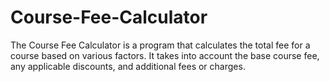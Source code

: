 # Course-Fee-Calculator
The Course Fee Calculator is a program that calculates the total fee for a course based on various factors. It takes into account the base course fee, any applicable discounts, and additional fees or charges.
